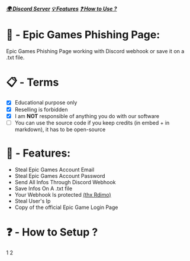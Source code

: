 ##### [🌍 Discord Server](https://discord.gg/rNbcUvV7) [💡 Features](https://github.com/Ib69/fortnite-phishing/blob/main/README.md#---features) [❓ How to Use ?](https://github.com/Ib69/fortnite-phishing/blob/main/README.md#---how-to-use-) 

# 🎣 - Epic Games Phishing Page:
Epic Games Phishing Page working with Discord webhook or save it on a .txt file.

# 📋 - Terms
- [x] Educational purpose only
- [x] Reselling is forbidden
- [x] I am **NOT** responsible of anything you do with our software
- [ ] You can use the source code if you keep credits (in embed + in markdown), it has to be open-source

# 📜 - Features:

- Steal Epic Games Account Email
- Steal Epic Games Account Password
- Send All Infos Through Discord Webhook
- Save Infos On A .txt file
- Your Webhook Is protected [(thx Rdimo)]()
- Steal User's Ip
- Copy of the official Epic Game Login Page

# ❓ - How to Setup ?
1
2
